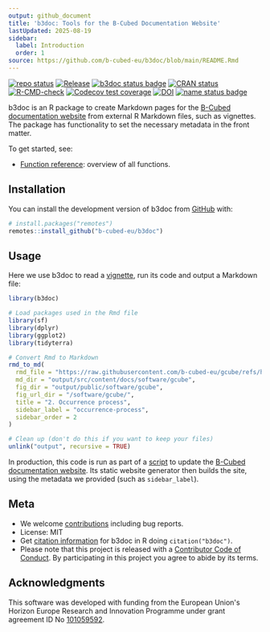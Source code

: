 ```yaml
---
output: github_document
title: 'b3doc: Tools for the B-Cubed Documentation Website'
lastUpdated: 2025-08-19
sidebar:
  label: Introduction
  order: 1
source: https://github.com/b-cubed-eu/b3doc/blob/main/README.Rmd
---
```


<!-- README.md is generated from README.Rmd. Please edit that file -->





<!-- badges: start -->
[![repo status](https://www.repostatus.org/badges/latest/active.svg)](https://www.repostatus.org/#active)
[![Release](https://img.shields.io/github/release/b-cubed-eu/b3doc.svg)](https://github.com/b-cubed-eu/b3doc/releases)
[![b3doc status
badge](https://b-cubed-eu.r-universe.dev/b3doc/badges/version)](https://b-cubed-eu.r-universe.dev/b3doc)
[![CRAN status](https://www.r-pkg.org/badges/version/b3doc)](https://CRAN.R-project.org/package=b3doc)
[![R-CMD-check](https://github.com/b-cubed-eu/b3doc/actions/workflows/R-CMD-check.yaml/badge.svg)](https://github.com/b-cubed-eu/b3doc/actions/workflows/R-CMD-check.yaml)
[![Codecov test coverage](https://codecov.io/gh/b-cubed-eu/b3doc/graph/badge.svg)](https://app.codecov.io/gh/b-cubed-eu/b3doc)
[![DOI](https://zenodo.org/badge/DOI/10.5281/zenodo.15649519.svg)](https://doi.org/10.5281/zenodo.15649519)
[![name status badge](https://b-cubed-eu.r-universe.dev/badges/:name?color=6CDDB4)](https://b-cubed-eu.r-universe.dev/)
<!-- badges: end -->

b3doc is an R package to create Markdown pages for the [B-Cubed documentation website](https://docs.b-cubed.eu) from external R Markdown files, such as vignettes. The package has functionality to set the necessary metadata in the front matter.

To get started, see:

- [Function reference](https://b-cubed-eu.github.io/b3doc/reference/index.html): overview of all functions.

## Installation

You can install the development version of b3doc from [GitHub](https://github.com/b-cubed-eu/b3doc) with:

``` r
# install.packages("remotes")
remotes::install_github("b-cubed-eu/b3doc")
```

## Usage

Here we use b3doc to read a [vignette](https://github.com/b-cubed-eu/gcube/blob/main/vignettes/articles/occurrence-process.Rmd), run its code and output a Markdown file:

``` r
library(b3doc)

# Load packages used in the Rmd file
library(sf)
library(dplyr)
library(ggplot2)
library(tidyterra)

# Convert Rmd to Markdown
rmd_to_md(
  rmd_file = "https://raw.githubusercontent.com/b-cubed-eu/gcube/refs/heads/main/vignettes/articles/occurrence-process.Rmd",
  md_dir = "output/src/content/docs/software/gcube",
  fig_dir = "output/public/software/gcube",
  fig_url_dir = "/software/gcube/",
  title = "2. Occurrence process",
  sidebar_label = "occurrence-process",
  sidebar_order = 2
)

# Clean up (don't do this if you want to keep your files)
unlink("output", recursive = TRUE)
```


In production, this code is run as part of a [script](https://github.com/b-cubed-eu/documentation/blob/main/src/rmd_to_md/rmd_to_md.Rmd) to update the [B-Cubed documentation website](https://docs.b-cubed.eu). Its static website generator then builds the site, using the metadata we provided (such as `sidebar_label`).

## Meta

- We welcome [contributions](https://b-cubed-eu.github.io/b3doc/CONTRIBUTING.html) including bug reports.
- License: MIT
- Get [citation information](https://b-cubed-eu.github.io/b3doc/authors.html#citation) for b3doc in R doing `citation("b3doc")`.
- Please note that this project is released with a [Contributor Code of Conduct](https://b-cubed-eu.github.io/b3doc/CODE_OF_CONDUCT.html). By participating in this project you agree to abide by its terms.

## Acknowledgments

This software was developed with funding from the European Union's Horizon Europe Research and Innovation Programme under grant agreement ID No [101059592](https://doi.org/10.3030/101059592).

